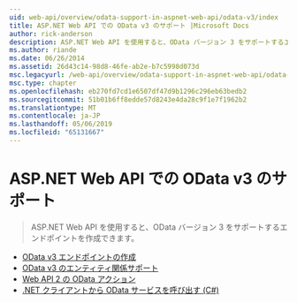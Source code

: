 ```yaml
---
uid: web-api/overview/odata-support-in-aspnet-web-api/odata-v3/index
title: ASP.NET Web API での OData v3 のサポート |Microsoft Docs
author: rick-anderson
description: ASP.NET Web API を使用すると、OData バージョン 3 をサポートするエンドポイントを作成できます。
ms.author: riande
ms.date: 06/26/2014
ms.assetid: 26d43c14-98d8-46fe-ab2e-b7c5998d073d
msc.legacyurl: /web-api/overview/odata-support-in-aspnet-web-api/odata-v3
msc.type: chapter
ms.openlocfilehash: eb270fd7cd1e6507df47d9b1296c296eb63bedb2
ms.sourcegitcommit: 51b01b6ff8edde57d8243e4da28c9f1e7f1962b2
ms.translationtype: MT
ms.contentlocale: ja-JP
ms.lasthandoff: 05/06/2019
ms.locfileid: "65131667"
---
```

# <a name="supporting-odata-v3-in-aspnet-web-api"></a>ASP.NET Web API での OData v3 のサポート

> ASP.NET Web API を使用すると、OData バージョン 3 をサポートするエンドポイントを作成できます。

- [OData v3 エンドポイントの作成](creating-an-odata-endpoint.md)
- [OData v3 のエンティティ関係サポート](working-with-entity-relations.md)
- [Web API 2 の OData アクション](odata-actions.md)
- [.NET クライアントから OData サービスを呼び出す (C#)](calling-an-odata-service-from-a-net-client.md)
